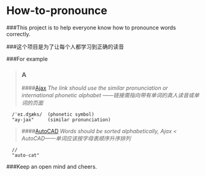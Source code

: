 # How-to-pronounce


###This project is to help everyone know how to pronounce words correctly.

###这个项目是为了让每个人都学习到正确的读音

###For example
>### A
>####[Ajax](http://dictionary.reference.com/browse/ajax?s=t) 
*The link should use the similar pronunciation or international phonetic alphabet  ——链接需指向带有单词的真人读音或单词的页面*

      /ˈeɪ.dʒæks/  (phonetic symbol)
      "ay-jax"     (similar pronunciation)
>####[AutoCAD](https://www.howtopronounce.com/autocad/) 
*Words should be sorted alphabetically, Ajax < AutoCAD——单词应该按字母表顺序升序排列*

      //
      "auto-cat"
    
    
###Keep an open mind and cheers.
